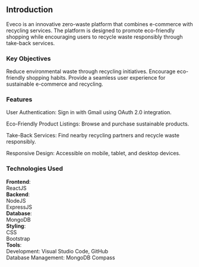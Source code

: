 ## Introduction
Eveco is an innovative zero-waste platform that combines e-commerce with recycling services. The platform is designed to promote eco-friendly shopping while encouraging users to recycle waste responsibly through take-back services.

### Key Objectives
Reduce environmental waste through recycling initiatives.
Encourage eco-friendly shopping habits.
Provide a seamless user experience for sustainable e-commerce and recycling.

### Features
User Authentication: Sign in with Gmail using OAuth 2.0 integration.

Eco-Friendly Product Listings: Browse and purchase sustainable products.

Take-Back Services: Find nearby recycling partners and recycle waste responsibly.

Responsive Design: Accessible on mobile, tablet, and desktop devices.

### Technologies Used
**Frontend**:  
ReactJS  
**Backend**:  
NodeJS  
ExpressJS   
**Database**:    
MongoDB   
**Styling**:  
CSS   
Bootstrap   
**Tools**:   
Development: Visual Studio Code, GitHub  
Database Management: MongoDB Compass  
